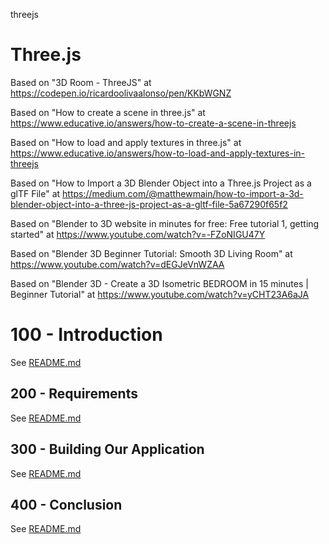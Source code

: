 threejs
# Three.js

Based on "3D Room - ThreeJS" at https://codepen.io/ricardoolivaalonso/pen/KKbWGNZ

Based on "How to create a scene in three.js" at https://www.educative.io/answers/how-to-create-a-scene-in-threejs

Based on "How to load and apply textures in three.js" at https://www.educative.io/answers/how-to-load-and-apply-textures-in-threejs

Based on "How to Import a 3D Blender Object into a Three.js Project as a glTF File" at https://medium.com/@matthewmain/how-to-import-a-3d-blender-object-into-a-three-js-project-as-a-gltf-file-5a67290f65f2

Based on "Blender to 3D website in minutes for free: Free tutorial 1, getting started" at https://www.youtube.com/watch?v=-FZoNIGU47Y

Based on "Blender 3D Beginner Tutorial: Smooth 3D Living Room" at https://www.youtube.com/watch?v=dEGJeVnWZAA

Based on "Blender 3D - Create a 3D Isometric BEDROOM in 15 minutes | Beginner Tutorial" at https://www.youtube.com/watch?v=yCHT23A6aJA

# 100 - Introduction

See [README.md](./100/README.md)

## 200 - Requirements

See [README.md](./200/README.md)

## 300 - Building Our Application

See [README.md](./300/README.md)

## 400 - Conclusion

See [README.md](./400/README.md)
